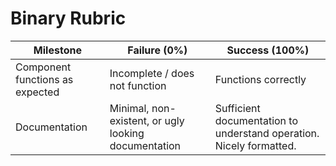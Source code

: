 Binary Rubric
====

Milestone | Failure (0%) | Success (100%)
---       | ---     | ---
Component functions as expected | Incomplete / does not function | Functions correctly
Documentation | Minimal, non-existent, or ugly looking documentation | Sufficient documentation to understand operation. Nicely formatted.


